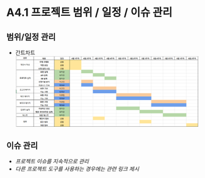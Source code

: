 # A4.1 프로젝트 범위 / 일정 / 이슈 관리  

## 범위/일정 관리  
- 간트차트
![alt text](image.png)

## 이슈 관리  

- *프로젝트 이슈를 지속적으로 관리*
- *다른 프로젝트 도구를 사용하는 경우에는 관련 링크 제시*
